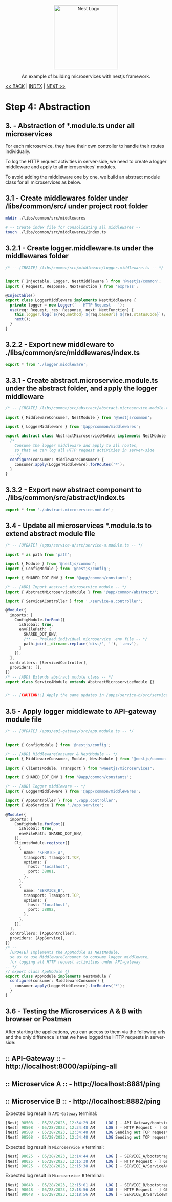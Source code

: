 <p align="center">
  <a href="http://nestjs.com/" target="blank"><img src="https://nestjs.com/img/logo-small.svg" width="200" alt="Nest Logo" /></a>
</p>

<p align="center">An example of building microservices with nestjs framework.</p>

[<< BACK](./step4-2.md) | [INDEX](../README.md) | [NEXT >>](./step4-4.md)

# Step 4: Abstraction

## 3. - Abstraction of *.module.ts under all microservices

For each microservice, they have their own controller to handle their routes individually.

To log the HTTP request activities in server-side, we need to create a logger middleware and apply to all microservices' modules. 

To avoid adding the middleware one by one, we build an abstract module class for all microservices as below.


## 3.1 - Create middlewares folder under /libs/common/src/ under project root folder
```bash
mkdir ./libs/common/src/middlewares

# -- Create index file for consolidating all middlewares -- 
touch ./libs/common/src/middlewares/index.ts
```


## 3.2.1 - Create logger.middleware.ts under the middlewares folder

```ts
/* -- [CREATE] /libs/common/src/middleware/logger.middleware.ts -- */


import { Injectable, Logger, NestMiddleware } from '@nestjs/common';
import { Request, Response, NextFunction } from 'express';

@Injectable()
export class LoggerMiddleware implements NestMiddleware {
  private logger = new Logger(` - HTTP Request - `);
  use(req: Request, res: Response, next: NextFunction) {
    this.logger.log(`${req.method} ${req.baseUrl} ${res.statusCode}`);
    next();
  }
}
```


## 3.2.2 - Export new middleware to ./libs/common/src/middlewares/index.ts
```ts
export * from './logger.middleware';
```


## 3.3.1 - Create abstract.microservice.module.ts under the abstract folder, and apply the logger middleware

```ts
/* -- [CREATE] /libs/common/src/abstract/abstract.microservice.module.ts -- */

import { MiddlewareConsumer, NestModule } from '@nestjs/common';

import { LoggerMiddleware } from '@app/common/middlewares';

export abstract class AbstractMicroserviceModule implements NestModule {
  /* --
    Consume the logger middleware and apply to all routes, 
    so that we can log all HTTP request activities in server-side
  -- */
  configure(consumer: MiddlewareConsumer) {
    consumer.apply(LoggerMiddleware).forRoutes('*');
  }
}
```


## 3.3.2 - Export new abstract component to ./libs/common/src/abstract/index.ts
```ts
export * from './abstract.microservice.module';
```


## 3.4 - Update all microservices *.module.ts to extend abstract module file

```ts
/* -- [UPDATE] /apps/service-a/src/service-a.module.ts -- */

import * as path from 'path';

import { Module } from '@nestjs/common';
import { ConfigModule } from '@nestjs/config';

import { SHARED_DOT_ENV } from '@app/common/constants';

/* -- [ADD] Import abstract microservice module -- */
import { AbstractMicroserviceModule } from '@app/common/abstract/';

import { ServiceAController } from './service-a.controller';

@Module({
  imports: [
    ConfigModule.forRoot({
      isGlobal: true,
      envFilePath: [
        SHARED_DOT_ENV,
        /** -- Preload individual microservice .env file -- */
        path.join(__dirname.replace('dist/', ''), '.env'),
      ]
    }),
  ],
  controllers: [ServiceAController],
  providers: [],
})
/* -- [ADD] Extends abstract module class -- */
export class ServiceAModule extends AbstractMicroserviceModule {}


/* -- [CAUTION!!] Apply the same updates in /apps/service-b/src/service-b.module.ts -- */
```

## 3.5 - Apply logger middlewate to API-gateway module file

```ts
/* -- [UPDATE] /apps/api-gateway/src/app.module.ts -- */


import { ConfigModule } from '@nestjs/config';

/* -- [ADD] MiddlewareConsumer & NestModule -- */
import { MiddlewareConsumer, Module, NestModule } from '@nestjs/common';

import { ClientsModule, Transport } from "@nestjs/microservices";

import { SHARED_DOT_ENV } from '@app/common/constants';

/* -- [ADD] logger middleware -- */
import { LoggerMiddleware } from '@app/common/middlewares';

import { AppController } from './app.controller';
import { AppService } from './app.service';

@Module({
  imports: [
    ConfigModule.forRoot({
      isGlobal: true,
      envFilePath: SHARED_DOT_ENV,
    }),
    ClientsModule.register([
      {
        name: 'SERVICE_A',
        transport: Transport.TCP,
        options: {
          host: 'localhost',
          port: 38881,
        },
      }, 
      {
        name: 'SERVICE_B',
        transport: Transport.TCP,
        options: {
          host: 'localhost',
          port: 38882,
        },
      }, 
    ]),
  ],
  controllers: [AppController],
  providers: [AppService],
})
/* -- 
  [UPDATE] Implements the AppModule as NestModule, 
  so as to use MiddlewareConsumer to consume logger middleware, 
  for logging all HTTP request activities under API-gateway 
-- */
// export class AppModule {}
export class AppModule implements NestModule {
  configure(consumer: MiddlewareConsumer) {
    consumer.apply(LoggerMiddleware).forRoutes('*');
  }
}
```


## 3.6 - Testing the Microservices A & B with browser or Postman

After starting the applications, you can access to them via the following urls and the only difference is that we have logged the HTTP requests in server-side:

## :: API-Gateway :: - http://localhost:8000/api/ping-all
## :: Microservice A :: - http://localhost:8881/ping
## :: Microservice B :: - http://localhost:8882/ping

Expected log result in `API-Gateway` terminal:
```sql
[Nest] 98508  - 05/28/2023, 12:34:29 AM     LOG [ - API Gateway/bootstrap - ] 🚀 Running on: http://localhost:8000/api
[Nest] 98508  - 05/28/2023, 12:34:48 AM     LOG [ - HTTP Request - ] GET /api/ping-all 200
[Nest] 98508  - 05/28/2023, 12:34:48 AM     LOG Sending out TCP request to ping microservice A
[Nest] 98508  - 05/28/2023, 12:34:48 AM     LOG Sending out TCP request to ping microservice B
```

Expected log result in `Microservice A` terminal:
```sql
[Nest] 98025  - 05/28/2023, 12:14:44 AM     LOG [ - SERVICE_A/bootstrap - ] 🚀 Running on: http://localhost:8881/
[Nest] 98025  - 05/28/2023, 12:15:38 AM     LOG [ - HTTP Request - ] GET /ping 200
[Nest] 98025  - 05/28/2023, 12:15:38 AM     LOG [ - SERVICE_A/ServiceAController - ] Someone ping me and I need to pong back~
```

Expected log result in `Microservice B` terminal:
```sql
[Nest] 98048  - 05/28/2023, 12:15:01 AM     LOG [ - SERVICE_B/bootstrap - ] 🚀 Running on: http://localhost:8882/
[Nest] 98048  - 05/28/2023, 12:18:56 AM     LOG [ - HTTP Request - ] GET /ping 200
[Nest] 98048  - 05/28/2023, 12:18:56 AM     LOG [ - SERVICE_B/ServiceBController - ] Someone ping me and I need to pong back~
```
